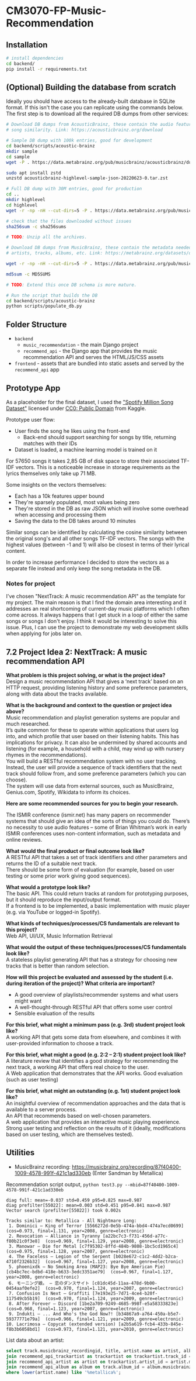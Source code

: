 # CM3070-FP-Music-Recommendation

## Installation

```bash
# install dependencies
cd backend/
pip install -r requirements.txt
```

## (Optional) Building the database from scratch
Ideally you should have access to the already-built database in SQLite format. If this isn't the case you can replicate using the commands below. The first step is to download all the required DB dumps from other services:

```bash
# Download DB dumps from AcousticBrainz, these contain the audio features used to determine 
# song similarity. Link: https://acousticbrainz.org/download

# Sample DB dump with 100k entries, good for development
cd backend/scripts/acoustic-brainz
mkdir sample
cd sample
wget -P . https://data.metabrainz.org/pub/musicbrainz/acousticbrainz/dumps/acousticbrainz-sample-json-20220623/acousticbrainz-highlevel-sample-json-20220623-0.tar.zst

sudo apt install zstd
unzstd acousticbrainz-highlevel-sample-json-20220623-0.tar.zst

# Full DB dump with 30M entries, good for production
cd ..
mkdir highlevel
cd highlevel
wget -r -np -nH --cut-dirs=5 -P . https://data.metabrainz.org/pub/musicbrainz/acousticbrainz/dumps/acousticbrainz-highlevel-json-20220623/

# check that the files downloaded without issues
sha256sum -c sha256sums

# TODO: Unzip all the archives.

```

```bash
# Download DB dumps from MusicBrainz, these contain the metadata needed to display infomation about
# artists, tracks, albums, etc. Link: https://metabrainz.org/datasets/download

wget -r -np -nH --cut-dirs=5 -P . https://data.metabrainz.org/pub/musicbrainz/data/fullexport/20250806-001852/

md5sum -c MD5SUMS

# TODO: Extend this once DB schema is more mature.
```


```bash
# Run the script that builds the DB
cd backend/scripts/acoustic-brainz
python scripts/populate_db.py
```

## Folder Structure

- `backend`
  - `music_recommendation` - the main Django project
  - `recommend_api` - the Django app that provides the music recommendation API and serves the HTML/JS/CSS assets
- `frontend` - assets that are bundled into static assets and served by the `recommend_api` app

## Prototype App

As a placeholder for the final dataset, I used the ["Spotify Million Song Dataset"](https://www.kaggle.com/datasets/notshrirang/spotify-million-song-dataset) licensed under [CC0: Public Domain](https://creativecommons.org/publicdomain/zero/1.0/) from Kaggle.

Prototype user flow:
- User finds the song he likes using the front-end
  - Back-end should support searching for songs by title, returning matches with their IDs
- Dataset is loaded, a machine learning model is trained on it

For 57650 songs it takes 2,85 GB of disk space to store their associated TF-IDF vectors. This is a noticeable increase in storage requirements as the lyrics themselves only take up 71 MB.

Some insights on the vectors themselves:
- Each has a 10k features upper bound
- They're sparsely populated, most values being zero
- They're stored in the DB as raw JSON which will involve some overhead when accessing and processing them
- Saving the data to the DB takes around 10 minutes

Similar songs can be identified by calculating the cosine similarity between the original song's and all other songs TF-IDF vectors. The songs with the highest values (between -1 and 1) will also be closest in terms of their lyrical content.

In order to increase performance I decided to store the vectors as a separate file instead and only keep the song metadata in the DB.

### Notes for project

I've chosen "NextTrack: A music recommendation API" as the template for my project. The main reason is that I find the domain area interesting and it addresses an real shortcoming of current-day music platforms which I often come across. It always happens that I get stuck in a loop of either the same songs or songs I don't enjoy. I think it would be interesting to solve this issue. Plus, I can use the project to demonstrate my web development skills when applying for jobs later on.

## 7.2 Project Idea 2: NextTrack: A music recommendation API

**What problem is this project solving, or what is the project idea?**  
Design a music recommendation API that gives a ‘next track’ based on an HTTP request, providing listening history and some preference parameters, along with data about the tracks available.

**What is the background and context to the question or project idea above?**  
Music recommendation and playlist generation systems are popular and much researched.  
It’s quite common for these to operate within applications that users log into, and which profile that user based on their listening habits. This has implications for privacy. It can also be undermined by shared accounts and listening (for example, a household with a child, may wind up with nursery rhymes in the recommendations).  
You will build a RESTful recommendation system with no user tracking. Instead, the user will provide a sequence of track identifiers that the next track should follow from, and some preference parameters (which you can choose).  
The system will use data from external sources, such as MusicBrainz, Genius.com, Spotify, Wikidata to inform its choices.  

**Here are some recommended sources for you to begin your research.**

The ISMIR conference (ismir.net) has many papers on recommender systems that should give an idea of the sorts of things you could do. There’s no necessity to use audio features – some of Brian Whitman’s work in early ISMIR conferences uses non-content information, such as metadata and online reviews.

**What would the final product or final outcome look like?**  
A RESTful API that takes a set of track identifiers and other parameters and returns the ID of a suitable next track.  
There should be some form of evaluation (for example, based on user testing or some prior work giving good sequences).

**What would a prototype look like?**  
The basic API. This could return tracks at random for prototyping purposes, but it should reproduce the input/output format.  
If a frontend is to be implemented, a basic implementation with music player (e.g. via YouTube or logged-in Spotify).

**What kinds of techniques/processes/CS fundamentals are relevant to this project?**  
Web API, UI/UX, Music Information Retrieval

**What would the output of these techniques/processes/CS fundamentals look like?**  
A stateless playlist generating API that has a strategy for choosing new tracks that is better than random selection.

**How will this project be evaluated and assessed by the student (i.e. during iteration of the project)? What criteria are important?**
- A good overview of playlists/recommender systems and what users might want
- A well-thought-through RESTful API that offers some user control
- Sensible evaluation of the results

**For this brief, what might a minimum pass (e.g. 3rd) student project look like?**  
A working API that gets some data from elsewhere, and combines it with user-provided information to choose a track.

**For this brief, what might a good (e.g. 2:2 – 2:1) student project look like?**  
A literature review that identifies a good strategy for recommending the next track, a working API that offers real choice to the user.  
A Web application that demonstrates that the API works. Good evaluation (such as user testing)

**For this brief, what might an outstanding (e.g. 1st) student project look like?**  
An insightful overview of recommendation approaches and the data that is available to a server process.  
An API that recommends based on well-chosen parameters.  
A web application that provides an interactive music playing experience.  
Strong user testing and reflection on the results of it (ideally, modifications based on user testing, which are themselves tested).

## Utilities
- MusicBrainz recording: https://musicbrainz.org/recording/87f40400-1009-4578-991f-421c1ad330eb (Enter Sandman by Metallica)

Recommendation script output, `python test3.py --mbid=87f40400-1009-4578-991f-421c1ad330eb`
```
diag full: mean=-0.037 std=0.459 p95=0.825 max=0.987
diag prefilter[55022]: mean=0.003 std=0.451 p95=0.841 max=0.987
Vector search (prefilter[55022]) took 0.002s

Tracks similar to: Metallica - All Nightmare Long:
 1. Dominici — King of Terror [5566272d-0e5b-474a-bbd4-474a7ecd0699]  (cos=0.973, final=1.131, year=2008, genre=electronic)
 2. Revocation — Alliance in Tyranny [a22bc7c3-f731-456d-a77c-f80b21c0f3e8]  (cos=0.969, final=1.129, year=2008, genre=electronic)
 3. Manowar — Die for Metal [c7f95302-8ffd-484b-9808-1bc5cd1965c4]  (cos=0.975, final=1.128, year=2007, genre=electronic)
 4. The Faceless — Legion of the Serpent [b028e672-c1c2-4dd2-b2ca-4710f2326b32]  (cos=0.967, final=1.127, year=2008, genre=electronic)
 5. phoenixdk — No Smoking Area (MAP23: Bye Bye American Pie) [cb4bc7ec-bdbd-418e-b633-3edc3351ae79]  (cos=0.967, final=1.127, year=2008, genre=electronic)
 6. モーニング娘。 — 恋のダンスサイト [c81dc45d-11aa-478d-9b00-0454aaf0efe2]  (cos=0.970, final=1.124, year=2007, genre=electronic)
 7. Confusion Is Next — Graffiti [7e193e25-7d71-4ce4-b20f-117549cb5b19]  (cos=0.970, final=1.124, year=2009, genre=electronic)
 8. After Forever — Discord [1be2a709-9249-4685-998f-e5a58333823e]  (cos=0.968, final=1.123, year=2007, genre=electronic)
 9. Indukti — ... And Who's the God Now?! [b34867a9-a764-450a-b5e7-59377771e79a]  (cos=0.966, final=1.121, year=2009, genre=electronic)
10. Lacrimosa — Copycat (extended version) [a2b5a619-fcb4-433b-845e-f8b3b6058bd1]  (cos=0.973, final=1.121, year=2010, genre=electronic)
```

List data about an artist:
```sql
select track.musicbrainz_recordingid, title, artist.name as artist, album.name as album, album.date, genre_rosamerica, genre_dortmund, file_path from recommend_api_track as track
join recommend_api_trackartist as trackartist on trackartist.track_id = track.musicbrainz_recordingid
join recommend_api_artist as artist on trackartist.artist_id = artist.musicbrainz_artistid
join recommend_api_album as album on track.album_id = album.musicbrainz_albumid
where lower(artist.name) like '%metallica%';
```